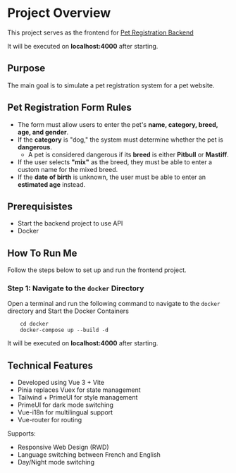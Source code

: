 # Project Overview

This project serves as the frontend for [Pet Registration Backend](https://github.com/ovojhking/pet-registration-backend)

It will be executed on **localhost:4000** after starting.

## Purpose

The main goal is to simulate a pet registration system for a pet website.

## Pet Registration Form Rules

- The form must allow users to enter the pet's **name, category, breed, age, and gender**.
- If the **category** is "dog," the system must determine whether the pet is **dangerous**.
  - A pet is considered dangerous if its **breed** is either **Pitbull** or **Mastiff**.
- If the user selects **"mix"** as the breed, they must be able to enter a custom name for the mixed breed.
- If the **date of birth** is unknown, the user must be able to enter an **estimated age** instead.

## Prerequisistes

- Start the backend project to use API
- Docker

## How To Run Me

Follow the steps below to set up and run the frontend project.

### Step 1: Navigate to the `docker` Directory

Open a terminal and run the following command to navigate to the `docker` directory and Start the Docker Containers

```bash=
    cd docker
    docker-compose up --build -d
```

It will be executed on **localhost:4000** after starting.

## Technical Features

- Developed using Vue 3 + Vite  
- Pinia replaces Vuex for state management  
- Tailwind + PrimeUI for style management  
- PrimeUI for dark mode switching  
- Vue-i18n for multilingual support  
- Vue-router for routing  

Supports:
- Responsive Web Design (RWD)
- Language switching between French and English
- Day/Night mode switching